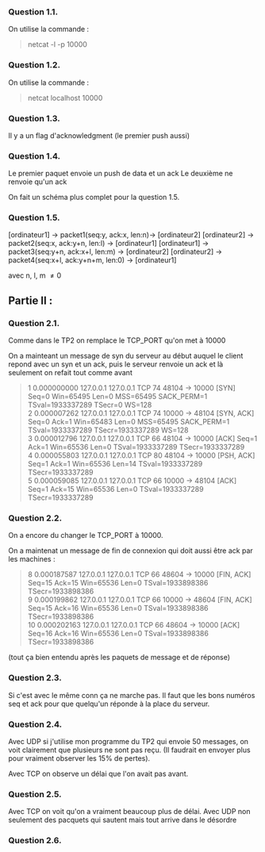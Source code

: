 

### Question 1.1.

On utilise la commande : 

> netcat -l -p 10000

### Question 1.2.

On utilise la commande :

> netcat localhost 10000

### Question 1.3.

Il y a un flag d'acknowledgment (le premier push aussi)

### Question 1.4.

Le premier paquet envoie un push de data et un ack
Le deuxième ne renvoie qu'un ack

On fait un schéma plus complet pour la question 1.5.

### Question 1.5.

[ordinateur1] -> packet1(seq:y, ack:x, len:n)-> [ordinateur2]
[ordinateur2] -> packet2(seq:x, ack:y+n, len:l) -> [ordinateur1]
[ordinateur1] -> packet3(seq:y+n, ack:x+l, len:m) -> [ordinateur2]
[ordinateur2] -> packet4(seq:x+l, ack:y+n+m, len:0) -> [ordinateur1]

avec n, l, m $\neq 0$

## Partie II : 

### Question 2.1.

Comme dans le TP2 on remplace le TCP_PORT qu'on met à 10000

On a mainteant un message de syn du serveur au début auquel le client repond avec un syn et un ack, puis le serveur renvoie un ack et là seulement on refait tout comme avant

> 1	0.000000000	127.0.0.1	127.0.0.1	TCP	74	48104 → 10000 [SYN] Seq=0 Win=65495 Len=0 MSS=65495 SACK_PERM=1 TSval=1933337289 TSecr=0 WS=128  
> 2	0.000007262	127.0.0.1	127.0.0.1	TCP	74	10000 → 48104 [SYN, ACK] Seq=0 Ack=1 Win=65483 Len=0 MSS=65495 SACK_PERM=1 TSval=1933337289 TSecr=1933337289 WS=128   
> 3	0.000012796	127.0.0.1	127.0.0.1	TCP	66	48104 → 10000 [ACK] Seq=1 Ack=1 Win=65536 Len=0 TSval=1933337289 TSecr=1933337289  
> 4	0.000055803	127.0.0.1	127.0.0.1	TCP	80	48104 → 10000 [PSH, ACK] Seq=1 Ack=1 Win=65536 Len=14 TSval=1933337289 TSecr=1933337289  
> 5	0.000059085	127.0.0.1	127.0.0.1	TCP	66	10000 → 48104 [ACK] Seq=1 Ack=15 Win=65536 Len=0 TSval=1933337289 TSecr=1933337289  

### Question 2.2.

On a encore du changer le TCP_PORT à 10000. 

On a maintenat un message de fin de connexion qui doit aussi être ack par les machines :

> 8	0.000187587	127.0.0.1	127.0.0.1	TCP	66	48604 → 10000 [FIN, ACK] Seq=15 Ack=15 Win=65536 Len=0 TSval=1933898386 TSecr=1933898386  
> 9	0.000199862	127.0.0.1	127.0.0.1	TCP	66	10000 → 48604 [FIN, ACK] Seq=15 Ack=16 Win=65536 Len=0 TSval=1933898386 TSecr=1933898386  
> 10	0.000202163	127.0.0.1	127.0.0.1	TCP	66	48604 → 10000 [ACK] Seq=16 Ack=16 Win=65536 Len=0 TSval=1933898386 TSecr=1933898386  

(tout ça bien entendu après les paquets de message et de réponse)

### Question 2.3.

Si c'est avec le même conn ça ne marche pas. Il faut que les bons numéros seq et ack pour que quelqu'un réponde à la place du serveur.


### Question 2.4.

Avec UDP si j'utilise mon programme du TP2 qui envoie 50 messages, on voit clairement que plusieurs ne sont pas reçu. (Il faudrait en envoyer plus pour vraiment observer les 15% de pertes). 

Avec TCP on observe un délai que l'on avait pas avant. 

### Question 2.5.

Avec TCP on voit qu'on a vraiment beaucoup plus de délai.
Avec UDP non seulement des pacquets qui sautent mais tout arrive dans le désordre

### Question 2.6.



